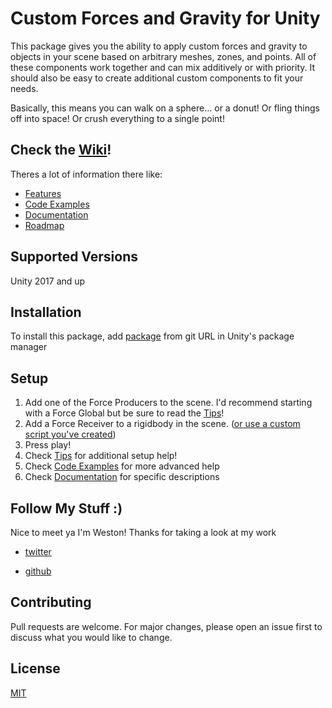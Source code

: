 # Custom Forces and Gravity for Unity

This package gives you the ability to apply custom forces and gravity to objects in your scene based on arbitrary meshes, zones, and points. All of these components work together and can mix additively or with priority. It should also be easy to create additional custom components to fit your needs. 

Basically, this means you can walk on a sphere... or a donut! Or fling things off into space! Or crush everything to a single point! 

## Check the [Wiki](https://github.com/westonwright/forces-and-gravity-unity/wiki)!
Theres a lot of information there like:
* [Features](https://github.com/westonwright/forces-and-gravity-unity/wiki/Features)
* [Code Examples](https://github.com/westonwright/forces-and-gravity-unity/wiki/Code-Examples)
* [Documentation](https://github.com/westonwright/forces-and-gravity-unity/wiki/Documentation)
* [Roadmap](https://github.com/westonwright/forces-and-gravity-unity/wiki/Roadmap)

## Supported Versions
Unity 2017 and up

## Installation
To install this package, add [package](https://github.com/westonwright/forces-and-gravity-unity.git) from git URL in Unity's package manager

## Setup
1. Add one of the Force Producers to the scene. I'd recommend starting with a Force Global but be sure to read the [Tips](https://github.com/westonwright/forces-and-gravity-unity/wiki/Tips)!
2. Add a Force Receiver to a rigidbody in the scene. ([or use a custom script you've created](https://github.com/westonwright/forces-and-gravity-unity/wiki/Code-Examples))
3. Press play!
4. Check [Tips](https://github.com/westonwright/forces-and-gravity-unity/wiki/Tips) for additional setup help!
5. Check [Code Examples](https://github.com/westonwright/forces-and-gravity-unity/wiki/Code-Examples) for more advanced help
6. Check [Documentation](https://github.com/westonwright/forces-and-gravity-unity/wiki/Documentation) for specific descriptions

## Follow My Stuff :)
Nice to meet ya I'm Weston! Thanks for taking a look at my work

* [twitter](https://twitter.com/WestonWright_)

* [github](https://github.com/westonwright)

## Contributing
Pull requests are welcome. For major changes, please open an issue first to discuss what you would like to change.

## License
[MIT](https://github.com/westonwright/forces-and-gravity-unity/blob/main/LICENSE)
